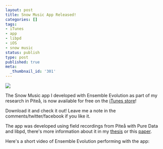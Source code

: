 ```yaml
---
layout: post
title: Snow Music App Released!
categories: []
tags:
- iTunes
- app
- libpd
- iOS
- snow music
status: publish
type: post
published: true
meta:
  _thumbnail_id: '301'
---
```


[![](/squarespace_images/static_500baf96c4aa540325612fa5_500bb0b2e4b042ea6e35b13f_50591279e4b0d2ffdf277ff6_1348014735848_iTunesArtwork1024.png_)](http://itunes.apple.com/us/app/snow-music/id560849530?ls=1&mt=8)
  


The 
Snow Music app I developed with 
Ensemble Evolution as part of my research in Piteå, is now available for free on the 
[iTunes store](http://itunes.apple.com/us/app/snow-music/id560849530?ls=1&mt=8)!


Download it and check it out! Leave me a note in the comments/twitter/facebook if you like it.


The app was developed using field recordings from Piteå with Pure Data and libpd, there's more information about it in my 
[thesis](http://charlesmartin.com.au/2012/6/26/mobile-computer-music-for-percussionists.html) or this 
[paper](http://charlesmartin.com.au/2012/7/17/paper-in-acmc-2012.html).


Here's a short video of Ensemble Evolution performing with the app:
